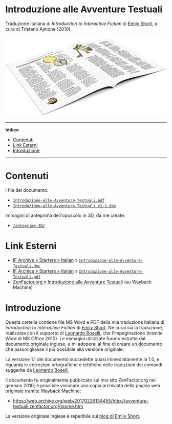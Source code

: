 # Introduzione alle Avventure Testuali

Traduzione italiana di _Introduction to Interactive Fiction_ di [Emily Short], a cura di Tristano Ajmone (2010).

![Anteprima 3D Introduzione alle AT][Anteprima x600]


-----

**Indice**

<!-- MarkdownTOC autolink="true" bracket="round" autoanchor="false" lowercase="only_ascii" uri_encoding="true" levels="1,2,3" -->

- [Contenuti](#contenuti)
- [Link Esterni](#link-esterni)
- [Introduzione](#introduzione)

<!-- /MarkdownTOC -->

-----

# Contenuti

I file del documento:

- [`Introduzione-alle-Avventure-Testuali.pdf`][Intro AT PDF]
- [`Introduzione-alle-Avventure-Testuali_v1.1.doc`][Intro AT DOC]

Immagini di anteprima dell'opuscolo in 3D, da me create:

- [`/anteprime-3D/`](./anteprime-3D/)

# Link Esterni

- [IF Archive » Starters » Italian] » [`Introduzione-alle-Avventure-Testuali.doc`][IF Archive » Intro AT DOC]
- [IF Archive » Starters » Italian] » [`Introduzione-alle-Avventure-Testuali.pdf`][IF Archive » Intro AT PDF]
- [ZenFactor.org » Introduzione alle Avventure Testuali]  (su Wayback Machine)


# Introduzione

Questa cartella contiene file MS Word e PDF della mia traduzione italiana di _Introduction to Interactive Fiction_ di [Emily Short]. Ne curai sia la traduzione, realizzata con il supporto di [Leonardo Boselli], che l'impaginazione (tramite Word di MS Office 2010). Le immagini utilizzate furono estratte dal documento originale inglese, e mi adoperai al fine di creare un documento che assomigliasse il più possibile alla versione originale.

La versione 1.1 del documento succedette quasi immediatamente la 1.0, e riguarda le correzioni ortografiche e rettifiche nelle traduzioni dei comandi suggerite da [Leonardo Boselli].

Il documento fu originalmente pubblicato sul mio sito ZenFactor.org nel gennaio 2010; è possibile visionare una copia archiviata della pagina web originale tramite Wayback Machine:

- <https://web.archive.org/web/20170226134455/http://avventure-testuali.zenfactor.org/risorse.htm>

La versione originale inglese è reperibile sul [blog di Emily Short].


<!-----------------------------------------------------------------------------
                                REFERENCE LINKS
  ---------------------------------------------------------------------------->

[Intro AT PDF]: ./Introduzione-alle-Avventure-Testuali.pdf "'Introduzione alle Avventure Testuali' versione PDF"
[Intro AT DOC]: ./Introduzione-alle-Avventure-Testuali_v1.1.doc "'Introduzione alle Avventure Testuali' documento Word originale"


[IF Archive » Starters » Italian]: https://ifarchive.org/indexes/if-archiveXstartersXitalian.html "Visita la sezione 'starters/italian/' di IF Archive"
[IF Archive » Intro AT DOC]: https://ifarchive.org/if-archive/starters/italian/Introduzione-alle-Avventure-Testuali.doc "'Introduzione alle Avventure Testuali' versione Word su IF Archive"
[IF Archive » Intro AT PDF]: https://ifarchive.org/if-archive/starters/italian/Introduzione-alle-Avventure-Testuali.pdf "'Introduzione alle Avventure Testuali' versione PDF su IF Archive"

[Anteprima x600]: ./anteprime-3D/IntroduzioneAT_3D_600x300.png "Anteprima in 3D del documento 'Introduzione alle Avventure Testuali' di Emily Short"

[Emily Short]: https://en.wikipedia.org/wiki/Emily_Short "Vedi la pagina Wikipedia dedicata a Emily Short"

[Leonardo Boselli]: http://www.youdev.it/milleuna/ "Visita il sito di Leonardo Boselli 'Mille e Una Avventura'" 

[blog di Emily Short]: https://emshort.blog/how-to-play/ "Vai alla pagina del documento inglese 'Introduction to IF', sul blog di Emily Short"

[ZenFactor.org » Introduzione alle Avventure Testuali]: <https://web.archive.org/web/20170226134455/http://avventure-testuali.zenfactor.org/risorse.htm> "Visita la copia archiviata su Wayback Machine della pagina originale di Introduzione alle Avventure Testuali su www.ZenFactor.org"